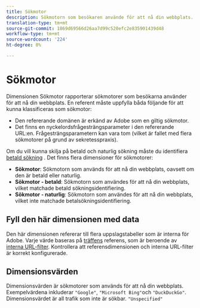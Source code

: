 ```yaml
---
title: Sökmotor
description: Sökmotorn som besökaren använde för att nå din webbplats.
translation-type: tm+mt
source-git-commit: 1869d69566d26aa7d99c520efc2e835901439d48
workflow-type: tm+mt
source-wordcount: '224'
ht-degree: 0%

---
```



# Sökmotor

Dimensionen Sökmotor rapporterar sökmotorer som besökarna använder för att nå din webbplats. En referent måste uppfylla båda följande för att kunna klassificeras som sökmotor:

* Den refererande domänen är erkänd av Adobe som en giltig sökmotor.
* Det finns en nyckelordsfrågesträngsparameter i den refererande URL:en. Frågesträngsparametern kan vara tom (vilket är fallet med flera sökmotorer på grund av sekretesspraxis).

Om du vill kunna skilja på betald och naturlig sökning måste du identifiera [betald sökning](/help/admin/admin/paid-search-detection/paid-search-detection.md) . Det finns flera dimensioner för sökmotorer:

* **Sökmotor**: Sökmotorn som används för att nå din webbplats, oavsett om den är betald eller naturlig.
* **Sökmotor - betald**: Sökmotorn som användes för att nå din webbplats, vilket matchade betald sökningsidentifiering.
* **Sökmotor - naturlig**: Sökmotorn som användes för att nå din webbplats, vilket inte matchade betalsökningsidentifiering.

## Fyll den här dimensionen med data

Den här dimensionen refererar till flera uppslagstabeller som är interna för Adobe. Varje värde baseras på [träffens](referrer.md) referens, som är beroende av [interna URL-filter](/help/admin/admin/internal-url-filter-admin.md). Kontrollera att referensdimensionen och interna URL-filter är korrekt konfigurerade.

## Dimensionsvärden

Dimensionsvärden är sökmotorer som används för att nå din webbplats. Exempelvärdena inkluderar `"Google"`, `"Microsoft Bing"`och `"DuckDuckGo"`. Dimensionsvärdet är all trafik som inte är sökbar. `"Unspecified"`
